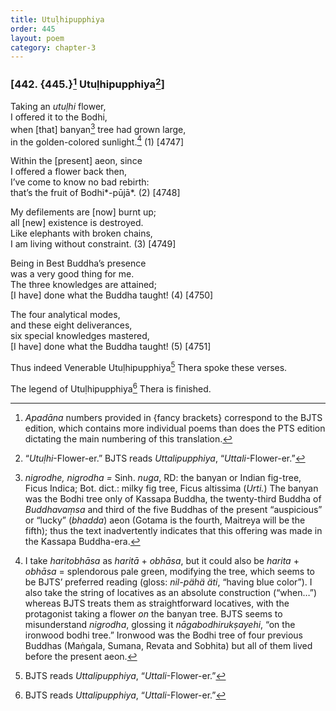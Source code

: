 ```yaml
---
title: Utuḷhipupphiya
order: 445
layout: poem
category: chapter-3
---
```


### \[442. {445.}[^1] Utuḷhipupphiya[^2]\]

Taking an *utuḷhi* flower,  
I offered it to the Bodhi,  
when \[that\] banyan[^3] tree had grown large,  
in the golden-colored sunlight.[^4] (1) \[4747\]

Within the \[present\] aeon, since  
I offered a flower back then,  
I’ve come to know no bad rebirth:  
that’s the fruit of Bodhi*-pūjā*. (2) \[4748\]

My defilements are \[now\] burnt up;  
all \[new\] existence is destroyed.  
Like elephants with broken chains,  
I am living without constraint. (3) \[4749\]

Being in Best Buddha’s presence  
was a very good thing for me.  
The three knowledges are attained;  
\[I have\] done what the Buddha taught! (4) \[4750\]

The four analytical modes,  
and these eight deliverances,  
six special knowledges mastered,  
\[I have\] done what the Buddha taught! (5) \[4751\]

Thus indeed Venerable Utuḷhipupphiya[^5] Thera spoke these verses.

The legend of Utuḷhipupphiya[^6] Thera is finished.

[^1]: *Apadāna* numbers provided in {fancy brackets} correspond to the BJTS edition, which contains more individual poems than does the PTS edition dictating the main numbering of this translation.

[^2]: “*Utuḷhi*-Flower-er.” BJTS reads *Uttalipupphiya*, “*Uttali*-Flower-er.”

[^3]: *nigrodhe, nigrodha =* Sinh. *nuga*, RD: the banyan or Indian fig-tree, Ficus Indica; Bot. dict.: milky fig tree, Ficus altissima (*Urti.*) The banyan was the Bodhi tree only of Kassapa Buddha, the twenty-third Buddha of *Buddhavaṃsa* and third of the five Buddhas of the present “auspicious” or “lucky” (*bhadda*) aeon (Gotama is the fourth, Maitreya will be the fifth); thus the text inadvertently indicates that this offering was made in the Kassapa Buddha-era.

[^4]: I take *haritobhāsa* as *haritā* + *obhāsa*, but it could also be *harita* + *obhāsa* = splendorous pale green, modifying the tree, which seems to be BJTS’ preferred reading (gloss: *nil-pähä äti*, “having blue color”). I also take the string of locatives as an absolute construction (“when…”) whereas BJTS treats them as straightforward locatives, with the protagonist taking a flower *on* the banyan tree. BJTS seems to misunderstand *nigrodha*, glossing it *nāgabodhirukṣayehi*, “on the ironwood bodhi tree.” Ironwood was the Bodhi tree of four previous Buddhas (Maṅgala, Sumana, Revata and Sobhita) but all of them lived before the present aeon.

[^5]: BJTS reads *Uttalipupphiya*, “*Uttali*-Flower-er.”

[^6]: BJTS reads *Uttalipupphiya*, “*Uttali*-Flower-er.”
